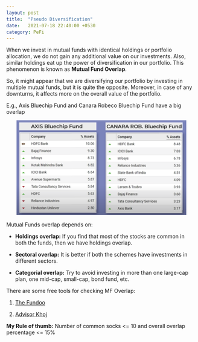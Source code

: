 ```yaml
---
layout: post
title:  "Pseudo Diversification"
date:   2021-07-18 22:40:00 +0530
category: PeFi
---
```

When we invest in mutual funds with identical holdings or portfolio allocation, we do not gain any additional value on our investments. Also, similar holdings eat up the power of diversification in our portfolio. This phenomenon is known as **Mutual Fund Overlap**.

So, it might appear that we are diversifying our portfolio by investing in multiple mutual funds, but it is quite the opposite. Moreover, in case of any downturns, it affects more on the overall value of the portfolio.

E.g., Axis Bluechip Fund and Canara Robeco Bluechip Fund have a big overlap

<p align="center">
<img src="/pefi/assets/images/mf-overlap.png" alt="position" width="450" height="250"/>
</p>

Mutual Funds overlap depends on:

- **Holdings overlap:** If you find that most of the stocks are common in both the funds, then we have holdings overlap.

- **Sectoral overlap:** It is better if both the schemes have investments in different sectors.

- **Categorial overlap:** Try to avoid investing in more than one large-cap plan, one mid-cap, small-cap, bond fund, etc.

There are some free tools for checking MF Overlap:

1. [The Fundoo](https://www.thefundoo.com/Tools/PortfolioOverlap)

2. [Advisor Khoj](https://www.advisorkhoj.com/mutual-funds-research/mutual-fund-portfolio-overlap)

**My Rule of thumb:** Number of common socks <= 10 and overall overlap percentage <= 15%

<script src="https://utteranc.es/client.js"
        repo="vivek-chandela/vivek-chandela.github.io"
        issue-term="pathname"
        theme="github-light"
        crossorigin="anonymous"
        async>
</script>